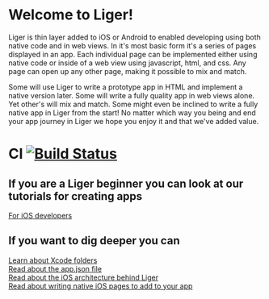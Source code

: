 # Welcome to Liger!

Liger is thin layer added to iOS or Android to enabled developing using both native code and in web views. In it's most basic form it's a series of pages displayed in an app. Each individual page can be implemented either using native code or inside of a web view using javascript, html, and css. Any page can open up any other page, making it possible to mix and match.

Some will use Liger to write a prototype app in HTML and implement a native version later. Some will write a fully quality app in web views alone. Yet other's will mix and match. Some might even be inclined to write a fully native app in Liger from the start! No matter which way you being and end your app journey in Liger we hope you enjoy it and that we've added value.

# CI [![Build Status](https://api.travis-ci.org/reachlocal/liger-ios.png)](https://travis-ci.org/reachlocal/liger-ios)

## If you are a Liger beginner you can look at our tutorials for creating apps

[For iOS developers](https://github.com/reachlocal/liger/wiki/Create-iOS-app) <br />

## If you want to dig deeper you can

[Learn about Xcode folders]() <br />
[Read about the app.json file](https://github.com/reachlocal/liger/wiki/app.json) <br />
[Read about the iOS architecture behind Liger]() <br />
[Read about writing native iOS pages to add to your app](https://github.com/reachlocal/liger/wiki/Custom-iOS-pages) <br />
